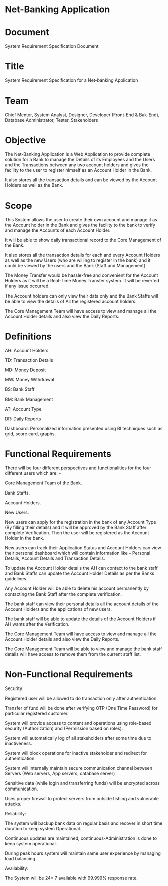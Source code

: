 # Net-Banking Application

# Document
System Requirement Specification Document

# Title 
System Requirement Specification for a Net-banking Application

# Team 
Chief Mentor, System Analyst, Designer, Developer (Front-End & Bak-End), Database Administrator, Tester, Stakeholders

# Objective
The Net-Banking Application is a Web Application to provide complete solution for a Bank to manage the Details of its Employees and the Users and the Transactions between any two account holders and gives the facility to the user to register himself as an Account Holder in the Bank.

It also stores all the transaction details and can be viewed by the Account Holders as well as the Bank.


# Scope
This System allows the user to create their own account and manage it as the Account holder in the Bank and gives the facility to the bank to verify and manage the Accounts of each Account Holder.

It will be able to show daily transactional record to the Core Management of the Bank.   

It also stores all the transaction details for each and every Account Holders as well as the new Users (who are willing to register in the bank) and it could be viewed by the users and the Bank (Staff and Management).

The Money Transfer would be hassle-free and convenient for the Account Holders as it will be a Real-Time Money Transfer system. It will be reverted if any issue occurred.

The Account holders can only view their data only and the Bank Staffs will be able to view the details of All the registered account holders.

The Core Management Team will have access to view and manage all the Account Holder details and also view the Daily Reports.


# Definitions
AH: Account Holders

TD: Transaction Details

MD: Money Deposit

MW: Money Withdrawal

BS: Bank Staff

BM: Bank Management

AT: Account Type

DR: Daily Reports

Dashboard: Personalized information presented using BI techniques such as grid, score card, graphs. 

# Functional Requirements
There will be four different perspectives and functionalities for the four different users which are: -

Core Management Team of the Bank.

Bank Staffs.

Account Holders.

New Users.


New users can apply for the registration in the bank of any Account Type (By filling their details) and it will be approved by the Bank Staff after complete Verification. Then the user will be registered as the Account Holder in the bank.

New users can track their Application Status and Account Holders can view their personal dashboard which will contain information like – Personal Details, Account Details and Transaction Details.

To update the Account Holder details the AH can contact to the bank staff and Bank Staffs can update the Account Holder Details as per the Banks guidelines.

Any Account Holder will be able to delete his account permanently by contacting the Bank Staff after the complete verification.

The bank staff can view their personal details all the account details of the Account Holders and the applications of new users.

The bank staff will be able to update the details of the Account Holders if AH wants after the Verification.

The Core Management Team will have access to view and manage all the Account Holder details and also view the Daily Reports.

The Core Management Team will be able to view and manage the bank staff details will have access to remove them from the current staff list.  

# Non-Functional Requirements

Security:

Registered user will be allowed to do transaction only after authentication.

Transfer of fund will be done after verifying OTP (One Time Password) for particular registered customer.

System will provide access to content and operations using role-based security (Authorization) and (Permission based on roles).

System will automatically log of all stakeholders after some time due to inactiveness.

System will block operations for inactive stakeholder and redirect for authentication.

System will internally maintain secure communication channel between Servers
(Web servers, App servers, database server)

Sensitive data (while login and transferring funds) will be encrypted across communication.

Uses proper firewall to protect servers from outside fishing and vulnerable attacks.

Reliability:

The system will backup bank data on regular basis and recover in short time duration to keep system Operational.

Continuous updates are maintained, continuous-Administration is done to keep system operational. 

During peak hours system will maintain same user experience by managing load balancing.

Availability:

The System will be 24* 7 available with 99.999% response rate.







